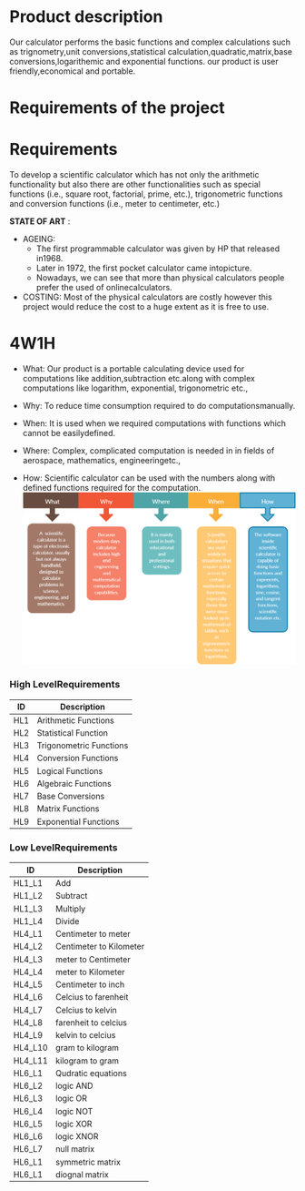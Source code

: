 # Product description  
Our calculator performs the basic functions and complex calculations such as trignometry,unit conversions,statistical calculation,quadratic,matrix,base conversions,logarithemic and exponential functions. our product is user friendly,economical and portable.


# Requirements of the project

  
# Requirements

To develop a scientific calculator which has not only the arithmetic functionality but also there are other functionalities such as special functions (i.e., square root, factorial, prime, etc.), trigonometric functions and conversion functions (i.e., meter to centimeter, etc.)

**STATE OF ART** :

- AGEING:
  - The first programmable calculator was given by HP that released in1968.
  - Later in 1972, the first pocket calculator came intopicture.
  - Nowadays, we can see that more than physical calculators people prefer the used of onlinecalculators.
- COSTING: Most of the physical calculators are costly however this project would reduce the cost to a huge extent as it is free to use.



# 4W1H

- What: Our product is a portable calculating device used for computations like addition,subtraction etc.along with complex computations like logarithm, exponential, trigonometric etc.,

- Why: To reduce time consumption required to do computationsmanually.

- When: It is used when we required computations with functions which cannot be easilydefined.

- Where: Complex, complicated computation is needed in in fields of aerospace, mathematics, engineeringetc.,

- How: Scientific calculator can be used with the numbers along with defined functions required for the computation.
![4W1H](w4.png)



### High LevelRequirements  

| **ID** | **Description** |
| --- | --- |
| HL1 | Arithmetic Functions |
| HL2 | Statistical Function |
| HL3 | Trigonometric Functions |
| HL4 | Conversion Functions |
| HL5 | Logical Functions |
| HL6 | Algebraic Functions |
| HL7 | Base Conversions |
| HL8 | Matrix Functions |
| HL9 | Exponential Functions |

### Low LevelRequirements


| **ID** | **Description** |
| --- | --- |
| HL1\_L1 | Add |
| HL1\_L2 | Subtract |
| HL1\_L3 | Multiply |
| HL1\_L4 | Divide |
| HL4_L1 | Centimeter to meter |
| HL4_L2 | Centimeter to Kilometer |
| HL4_L3 | meter to Centimeter |
| HL4_L4 | meter to Kilometer |
| HL4_L5 | Centimeter to inch |
| HL4_L6 | Celcius to farenheit |
| HL4_L7 | Celcius to kelvin |
| HL4_L8 | farenheit to celcius |
| HL4_L9 | kelvin to celcius |
| HL4_L10 | gram to kilogram |
| HL4_L11 | kilogram to gram |
| HL6_L1 | Qudratic equations  |
| HL6_L2 | logic AND |
| HL6_L3 | logic OR  |
| HL6_L4 | logic NOT  |
| HL6_L5 | logic XOR  |
| HL6_L6 | logic XNOR  |
| HL6_L7 | null matrix |
| HL6_L1 | symmetric matrix  |
| HL6_L1 | diognal matrix  |






